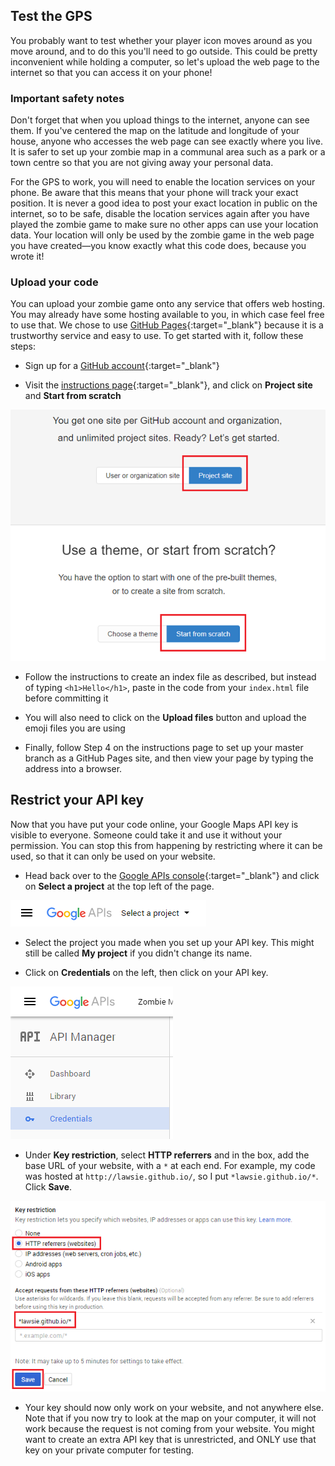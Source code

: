 ## Test the GPS

You probably want to test whether your player icon moves around as you move around, and to do this you'll need to go outside. This could be pretty inconvenient while holding a computer, so let's upload the web page to the internet so that you can access it on your phone!

### Important safety notes
Don't forget that when you upload things to the internet, anyone can see them. If you've centered the map on the latitude and longitude of your house, anyone who accesses the web page can see exactly where you live. It is safer to set up your zombie map in a communal area such as a park or a town centre so that you are not giving away your personal data.

For the GPS to work, you will need to enable the location services on your phone. Be aware that this means that your phone will track your exact position. It is never a good idea to post your exact location in public on the internet, so to be safe, disable the location services again after you have played the zombie game to make sure no other apps can use your location data. Your location will only be used by the zombie game in the web page you have created—you know exactly what this code does, because you wrote it!

### Upload your code
You can upload your zombie game onto any service that offers web hosting. You may already have some hosting available to you, in which case feel free to use that. We chose to use [GitHub Pages](https://pages.github.com/){:target="_blank"} because it is a trustworthy service and easy to use. To get started with it, follow these steps:

+ Sign up for a [GitHub account](https://github.com/join){:target="_blank"}

+ Visit the [instructions page](https://pages.github.com/){:target="_blank"}, and click on **Project site** and **Start from scratch**

![Github pages](images/github-pages.png)

+ Follow the instructions to create an index file as described, but instead of typing `<h1>Hello</h1>`, paste in the code from your `index.html` file before committing it

+ You will also need to click on the **Upload files** button and upload the emoji files you are using

+ Finally, follow Step 4 on the instructions page to set up your master branch as a GitHub Pages site, and then view your page by typing the address into a browser.

## Restrict your API key
Now that you have put your code online, your Google Maps API key is visible to everyone. Someone could take it and use it without your permission. You can stop this from happening by restricting where it can be used, so that it can only be used on your website.

+ Head back over to the [Google APIs console](https://console.developers.google.com/flows/enableapi?apiid=picker&credential=client_key){:target="_blank"} and click on **Select a project** at the top left of the page.

![Select a project](images/select-a-project.png)

+ Select the project you made when you set up your API key. This might still be called **My project** if you didn't change its name.

+ Click on **Credentials** on the left, then click on your API key.

![Select a project](images/credentials.png)

+ Under **Key restriction**, select **HTTP referrers** and in the box, add the base URL of your website, with a `*` at each end. For example, my code was hosted at `http://lawsie.github.io/`, so I put `*lawsie.github.io/*`. Click **Save**.

![Key restriction](images/key-restriction.png)

+ Your key should now only work on your website, and not anywhere else. Note that if you now try to look at the map on your computer, it will not work because the request is not coming from your website. You might want to create an extra API key that is unrestricted, and ONLY use that key on your private computer for testing.
